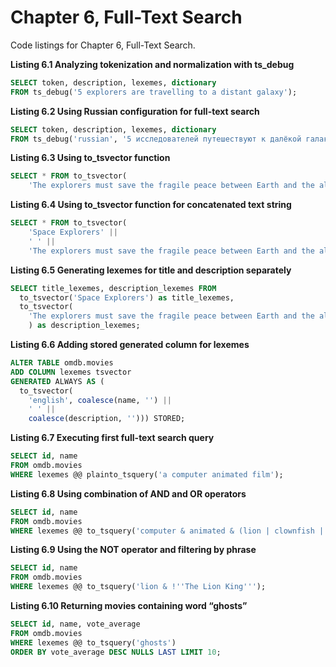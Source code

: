# Chapter 6, Full-Text Search

Code listings for Chapter 6, Full-Text Search.

**Listing 6.1 Analyzing tokenization and normalization with ts_debug**
```sql
SELECT token, description, lexemes, dictionary
FROM ts_debug('5 explorers are travelling to a distant galaxy');
```

**Listing 6.2 Using Russian configuration for full-text search**
```sql
SELECT token, description, lexemes, dictionary
FROM ts_debug('russian', '5 исследователей путешествуют к далёкой галактике.');
```

**Listing 6.3 Using to_tsvector function**
```sql
SELECT * FROM to_tsvector(
    'The explorers must save the fragile peace between Earth and the aliens.');
```

**Listing 6.4 Using to_tsvector function for concatenated text string**
```sql
SELECT * FROM to_tsvector(
    'Space Explorers' ||
    ' ' ||
    'The explorers must save the fragile peace between Earth and the aliens.');
```

**Listing 6.5 Generating lexemes for title and description separately**
```sql
SELECT title_lexemes, description_lexemes FROM 
  to_tsvector('Space Explorers') as title_lexemes,
  to_tsvector(
    'The explorers must save the fragile peace between Earth and the aliens.'
    ) as description_lexemes;
```

**Listing 6.6 Adding stored generated column for lexemes**
```sql
ALTER TABLE omdb.movies
ADD COLUMN lexemes tsvector 
GENERATED ALWAYS AS (
  to_tsvector(
    'english', coalesce(name, '') || 
    ' ' || 
    coalesce(description, ''))) STORED;
```

**Listing 6.7 Executing first full-text search query**
```sql
SELECT id, name 
FROM omdb.movies
WHERE lexemes @@ plainto_tsquery('a computer animated film');
```

**Listing 6.8 Using combination of AND and OR operators**
```sql
SELECT id, name 
FROM omdb.movies
WHERE lexemes @@ to_tsquery('computer & animated & (lion | clownfish | donkey)');
```

**Listing 6.9 Using the NOT operator and filtering by phrase**
```sql
SELECT id, name 
FROM omdb.movies
WHERE lexemes @@ to_tsquery('lion & !''The Lion King''');
```

**Listing 6.10 Returning movies containing word “ghosts”**
```sql
SELECT id, name, vote_average
FROM omdb.movies
WHERE lexemes @@ to_tsquery('ghosts')
ORDER BY vote_average DESC NULLS LAST LIMIT 10;
```



